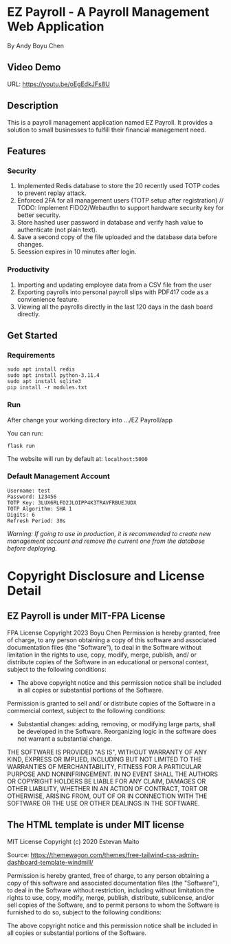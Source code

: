 # EZ Payroll - A Payroll Management Web Application
By Andy Boyu Chen

## Video Demo
URL: https://youtu.be/oEgEdkJFs8U

## Description
This is a payroll management application named EZ Payroll. It provides a solution to small businesses to fulfill their financial management need.

## Features

### Security
1. Implemented Redis database to store the 20 recently used TOTP codes to prevent replay attack.
2. Enforced 2FA for all management users (TOTP setup after registration) // TODO: Implement FIDO2/Webauthn to support hardware security key for better security.
3. Store hashed user password in database and verify hash value to authenticate (not plain text).
4. Save a second copy of the file uploaded and the database data before changes.
5. Seession expires in 10 minutes after login.

### Productivity
1. Importing and updating employee data from a CSV file from the user
2. Exporting payrolls into personal payroll slips with PDF417 code as a convienience feature.
3. Viewing all the payrolls directly in the last 120 days in the dash board directly.

## Get Started

### Requirements

```
sudo apt install redis
sudo apt install python-3.11.4
sudo apt install sqlite3
pip install -r modules.txt
```

### Run
After change your working directory into .../EZ Payroll/app

You can run:
```
flask run
```

The website will run by default at: ``localhost:5000``

### Default Management Account
```
Username: test
Password: 123456
TOTP Key: 3LUX6RLFO2JLOIPP4K3TRAVFRBUEJUDX
TOTP Algorithm: SHA 1
Digits: 6
Refresh Period: 30s
```
*Warning: If going to use in production, it is recommended to create new management account and remove the current one from the database before deploying.*

# Copyright Disclosure and License Detail
## EZ Payroll is under MIT-FPA License
FPA License
Copyright 2023 Boyu Chen
Permission is hereby granted, free of charge, to any person obtaining a copy of this software and associated documentation files (the "Software"), to deal in the Software without limitation in the rights to use, copy, modify, merge, publish, and/ or distribute copies of the Software in an educational or personal context, subject to the following conditions: 

- The above copyright notice and this permission notice shall be included in all copies or substantial portions of the Software.

Permission is granted to sell and/ or distribute copies of the Software in a commercial context, subject to the following conditions:

- Substantial changes: adding, removing, or modifying large parts, shall be developed in the Software. Reorganizing logic in the software does not warrant a substantial change. 

THE SOFTWARE IS PROVIDED "AS IS", WITHOUT WARRANTY OF ANY KIND, EXPRESS OR IMPLIED, INCLUDING BUT NOT LIMITED TO THE WARRANTIES OF MERCHANTABILITY, FITNESS FOR A PARTICULAR PURPOSE AND NONINFRINGEMENT. IN NO EVENT SHALL THE AUTHORS OR COPYRIGHT HOLDERS BE LIABLE FOR ANY CLAIM, DAMAGES OR OTHER LIABILITY, WHETHER IN AN ACTION OF CONTRACT, TORT OR OTHERWISE, ARISING FROM, OUT OF OR IN CONNECTION WITH THE SOFTWARE OR THE USE OR OTHER DEALINGS IN THE SOFTWARE.

## The HTML template is under MIT license
MIT License
Copyright (c) 2020 Estevan Maito

Source:
https://themewagon.com/themes/free-tailwind-css-admin-dashboard-template-windmill/

Permission is hereby granted, free of charge, to any person obtaining a copy
of this software and associated documentation files (the "Software"), to deal
in the Software without restriction, including without limitation the rights
to use, copy, modify, merge, publish, distribute, sublicense, and/or sell
copies of the Software, and to permit persons to whom the Software is
furnished to do so, subject to the following conditions:

The above copyright notice and this permission notice shall be included in all
copies or substantial portions of the Software.
